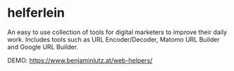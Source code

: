 # helferlein

An easy to use collection of tools for digital marketers to improve their daily work. Includes tools such as URL Encoder/Decoder, Matomo URL Builder and Google URL Builder. 

DEMO: https://www.benjaminlutz.at/web-helpers/ 
